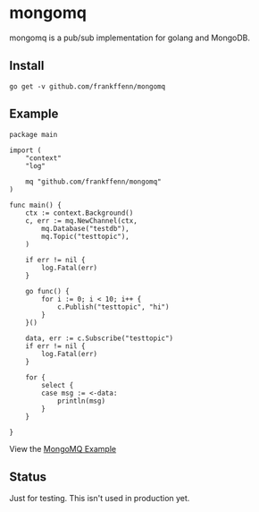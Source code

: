 # mongomq

mongomq is a pub/sub implementation for golang and MongoDB.

## Install

`
    go get -v github.com/frankffenn/mongomq
`

## Example 

```
package main

import (
	"context"
	"log"

	mq "github.com/frankffenn/mongomq"
)

func main() {
	ctx := context.Background()
	c, err := mq.NewChannel(ctx,
		mq.Database("testdb"),
		mq.Topic("testtopic"),
	)

	if err != nil {
		log.Fatal(err)
	}

	go func() {
		for i := 0; i < 10; i++ {
			c.Publish("testtopic", "hi")
		}
	}()

	data, err := c.Subscribe("testtopic")
	if err != nil {
		log.Fatal(err)
	}

	for {
		select {
		case msg := <-data:
			println(msg)
		}
	}

}
```

View the [MongoMQ Example](https://github.com/frankffenn/mongomq/blob/master/example/example_mq.go)

## Status 

Just for testing. This isn't used in production yet.